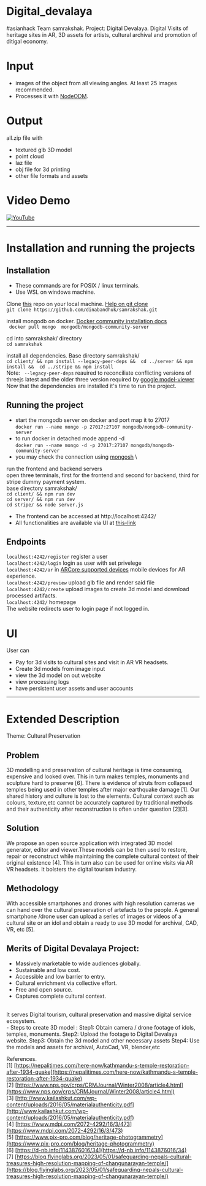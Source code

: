 # Digital_devalaya
#asianhack
Team samrakshak. Project: Digital Devalaya. Digital Visits of heritage sites in AR, 3D assets for artists, cultural archival and promotion of ditigal economy.
# Input
- images of the object from all viewing angles. At least 25 images recommended. 
- Processes it with [NodeODM](https://github.com/OpenDroneMap/NodeODM).

# Output
all.zip file with
- textured glb 3D model
- point cloud
- laz file
- obj file for 3d printing
- other file formats and assets

# Video Demo
[![YouTube](http://i.ytimg.com/vi/JgxniHbMkhY/hqdefault.jpg)](https://www.youtube.com/watch?v=JgxniHbMkhY)

---

# Installation and running the projects
## Installation
- These commands are for POSIX / linux terminals.
- Use WSL on windows machine.

Clone [this](https://github.com/dinabandhuk/samrakshak/tree/main) repo on your local machine. [Help on git clone](https://docs.github.com/en/repositories/creating-and-managing-repositories/cloning-a-repository) <br>
``` git clone https://github.com/dinabandhuk/samrakshak.git ```

install mongodb on docker. [Docker community installation docs](https://www.mongodb.com/docs/manual/tutorial/install-mongodb-community-with-docker/)<br>
``` docker pull mongo  mongodb/mongodb-community-server```

cd into samrakshak/ directory<br>
``` cd samrakshak ```<br>

install all dependencies. Base directory samrakshak/ <br>
```cd client/ && npm install --legacy-peer-deps &&  cd ../server && npm install &&  cd ../stripe && npm install```<br>
Note: ``` --legacy-peer-deps``` reauired to reconciliate conflicting versions of threejs latest and the older three version required by [google model-viewer](https://www.npmjs.com/package/@google/model-viewer)
<br>
Now that the dependencies are installed it's time to run the project.
## Running the project

- start the mongodb server on docker and port map it to 27017<br>
``` docker run --name mongo -p 27017:27107 mongodb/mongodb-community-server ```<br>
- to run docker in detached mode append -d <br>
``` docker run --name mongo -d -p 27017:27107 mongodb/mongodb-community-server ```<br>
- you may check the connection using [mongosh](https://www.mongodb.com/docs/manual/tutorial/install-mongodb-community-with-docker/#connect-to-the-mongodb-deployment-with-mongosh) \

run the frontend and backend servers <br>
open three terminals, first for the frontend and second for backend, third for stripe dummy payment system. <br>
base directory samrakshak/ <br>
``` cd client/ && npm run dev ``` <br>
``` cd server/ && npm run dev ``` <br>
``` cd stripe/ && node server.js ``` <br>


- The frontend can be accessed at http://localhost:4242/ <br>
- All functionalities are available via UI at [this-link](http://localhost:4242/)

## Endpoints

```localhost:4242/register```  register a user
<br>
```localhost:4242/login``` login as user with set privelege
<br>
```localhost:4242/ar``` in [ARCore supported devices](https://developers.google.com/ar/devices) mobile devices for AR experience.
<br>
```localhost:4242/preview``` upload glb file and render said file
<br>
```localhost:4242/create``` upload images to create 3d model and download processed artifacts.
<br>
```localhost:4242/``` homepage
<br>
The website redirects user to login page if not logged in.
<br>
# UI
User can
- Pay for 3d visits to cultural sites and visit in AR VR headsets.
- Create 3d models from image input
- view the 3d model on out website
- view processing logs
- have persistent user assets and user accounts

---

# Extended Description

Theme: Cultural Preservation

## Problem  
3D modelling and preservation of cultural heritage is time consuming, expensive and looked over. This in turn makes temples, monuments and sculpture hard to preserve \[6\]. There is evidence of struts from collapsed temples being used in other temples after major earthquake damage \[1\]. Our shared history and culture is lost to the elements. Cultural context such as colours, texture,etc cannot be accurately captured by traditional methods and their authenticity after reconstruction is often under question \[2\]\[3\].

## Solution  
We propose an open source application with integrated 3D model generator, editor and viewer.These models can be then used to restore, repair or reconstruct while maintaining the complete cultural context of their original existence \[4\]. This in turn also can be used for online visits via AR VR headsets. It bolsters the digital tourism industry.

## Methodology  
With accessible smartphones and drones with high resolution cameras we can hand over the cultural preservation of artefacts to the people. A general smartphone /drone user can upload a series of images or videos of a cultural site or an idol and obtain a ready to use 3D model for  archival, CAD, VR, etc \[5\]. 

## Merits of Digital Devalaya Project:

- Massively marketable to wide audiences globally.
- Sustainable and low cost.
- Accessible and low barrier to entry.
- Cultural enrichment via collective effort.  
- Free and open source.
- Captures complete cultural context.
<br>
It serves Digital tourism, cultural preservation and massive digital service ecosystem.
<br>
- Steps to create 3D model :  
Step1: Obtain camera / drone footage of idols, temples, monuments.  
Step2: Upload the footage to Digital Devalaya website.  
Step3: Obtain the 3d model and other necessary assets  
Step4: Use the models and assets for archival, AutoCad, VR, blender,etc

References.  
\[1\] [https://nepalitimes.com/here-now/kathmandu-s-temple-restoration-after-1934-quake](https://nepalitimes.com/here-now/kathmandu-s-temple-restoration-after-1934-quake)  
\[2\] [https://www.nps.gov/crps/CRMJournal/Winter2008/article4.html](https://www.nps.gov/crps/CRMJournal/Winter2008/article4.html)  
\[3\] [http://www.kailashkut.com/wp-content/uploads/2016/05/materialauthenticity.pdf](http://www.kailashkut.com/wp-content/uploads/2016/05/materialauthenticity.pdf)  
\[4\] [https://www.mdpi.com/2072-4292/16/3/473](https://www.mdpi.com/2072-4292/16/3/473)  
\[5\] [https://www.pix-pro.com/blog/heritage-photogrammetry](https://www.pix-pro.com/blog/heritage-photogrammetry)  
\[6\] [https://d-nb.info/1143876016/34](https://d-nb.info/1143876016/34)  
\[7\] [https://blog.flyinglabs.org/2023/05/01/safeguarding-nepals-cultural-treasures-high-resolution-mapping-of-changunarayan-temple/](https://blog.flyinglabs.org/2023/05/01/safeguarding-nepals-cultural-treasures-high-resolution-mapping-of-changunarayan-temple/)
